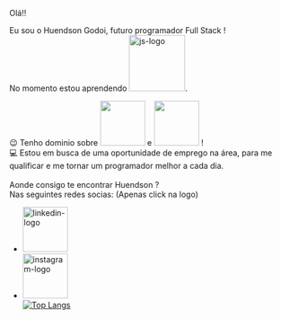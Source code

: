 Olá!!

Eu sou o Huendson Godoi, futuro programador Full Stack ! <br>
No momento estou aprendendo <img width="100vw" src="https://img.shields.io/badge/JavaScript-F7DF1E?style=for-the-badge&logo=javascript&logoColor=black" alt="js-logo"/>.<br>

:wink: Tenho dominio sobre <img width="80vw" src="https://img.shields.io/badge/HTML5-E34F26?style=for-the-badge&logo=html5&logoColor=white" atl="html-logo"/> e <img width="80vw" src="https://img.shields.io/badge/CSS3-1572B6?style=for-the-badge&logo=css3&logoColor=white" atl="css3-logo"/> !<br>
:computer: Estou em busca de uma oportunidade de emprego na área, para me qualificar e me tornar um programador melhor a cada dia.
<br>
<br>
Aonde consigo te encontrar Huendson ? <br>
Nas seguintes redes socias:
(Apenas click na logo) <br>
- <a href="https://www.linkedin.com/in/huendson-godoi-a9270522b/"><img width="80vw" src="https://img.shields.io/badge/LinkedIn-0077B5?style=for-the-badge&logo=linkedin&logoColor=white" alt="linkedin-logo"></a> <br>
- <a href="https://www.instagram.com/_huendson_/ "> <img width="80vw" src="https://img.shields.io/badge/Instagram-E4405F?style=for-the-badge&logo=instagram&logoColor=white" alt="instagram-logo" /></a> <br>
[![Top Langs](https://github-readme-stats.vercel.app/api/top-langs/?username=Huendson&layout=compact)](https://github.com/anuraghazra/github-readme-stats)




